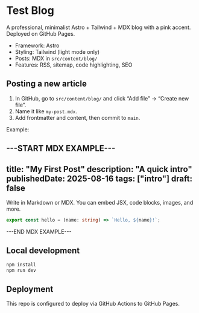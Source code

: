 # Test Blog

A professional, minimalist Astro + Tailwind + MDX blog with a pink accent. Deployed on GitHub Pages.

- Framework: Astro
- Styling: Tailwind (light mode only)
- Posts: MDX in `src/content/blog/`
- Features: RSS, sitemap, code highlighting, SEO

## Posting a new article

1. In GitHub, go to `src/content/blog/` and click “Add file” → “Create new file”.
2. Name it like `my-post.mdx`.
3. Add frontmatter and content, then commit to `main`.

Example:

---START MDX EXAMPLE---
---
title: "My First Post"
description: "A quick intro"
publishedDate: 2025-08-16
tags: ["intro"]
draft: false
---

Write in Markdown or MDX. You can embed JSX, code blocks, images, and more.

```ts
export const hello = (name: string) => `Hello, ${name}!`;
```
---END MDX EXAMPLE---

## Local development

```bash
npm install
npm run dev
```

## Deployment

This repo is configured to deploy via GitHub Actions to GitHub Pages.

